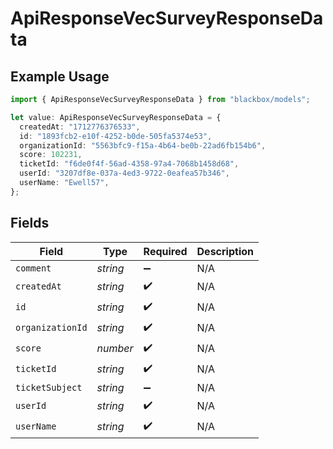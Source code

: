 # ApiResponseVecSurveyResponseData

## Example Usage

```typescript
import { ApiResponseVecSurveyResponseData } from "blackbox/models";

let value: ApiResponseVecSurveyResponseData = {
  createdAt: "1712776376533",
  id: "1893fcb2-e10f-4252-b0de-505fa5374e53",
  organizationId: "5563bfc9-f15a-4b64-be0b-22ad6fb154b6",
  score: 102231,
  ticketId: "f6de0f4f-56ad-4358-97a4-7068b1458d68",
  userId: "3207df8e-037a-4ed3-9722-0eafea57b346",
  userName: "Ewell57",
};
```

## Fields

| Field              | Type               | Required           | Description        |
| ------------------ | ------------------ | ------------------ | ------------------ |
| `comment`          | *string*           | :heavy_minus_sign: | N/A                |
| `createdAt`        | *string*           | :heavy_check_mark: | N/A                |
| `id`               | *string*           | :heavy_check_mark: | N/A                |
| `organizationId`   | *string*           | :heavy_check_mark: | N/A                |
| `score`            | *number*           | :heavy_check_mark: | N/A                |
| `ticketId`         | *string*           | :heavy_check_mark: | N/A                |
| `ticketSubject`    | *string*           | :heavy_minus_sign: | N/A                |
| `userId`           | *string*           | :heavy_check_mark: | N/A                |
| `userName`         | *string*           | :heavy_check_mark: | N/A                |